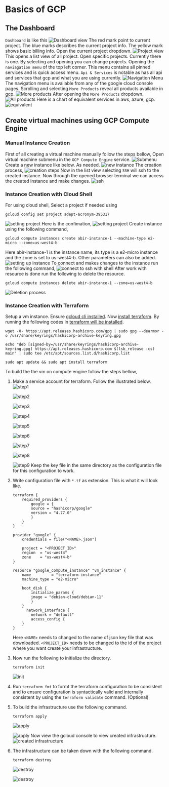 # Basics of GCP
## The Dashboard
`Dashboard` is like this
![Dashboard view](./gcp-basics-dashboard-images/dashboard-markedup.jpg)
The red mark point to current project. The blue marks describes the current project info. The yellow mark shows basic billing info.
Open the current project dropdown.
![Project view](./gcp-basics-dashboard-images/all-projects.png)
This opens a list view of all project. Open specific projects. Currently there is one. By selecting and opening you can change projects.
Opening the `naviagation menu` of the top left corner. This menu contains all pinned services and is quick access menu.
`Api & Services` is notable as has all api and services that gcp and what you are using currently.
![Navigation Menu](./gcp-basics-dashboard-images/navigation-menu.png)
The navigation menu is available from any of the google cloud console pages.
Scrolling and selecting `More Products` reveal all products available in gcp.
![More products](./gcp-basics-dashboard-images/more-products.png)
After opening the `More Products` dropdown.
![All products](./gcp-basics-dashboard-images/all-products-list.png)
Here is a chart of equivalent services in aws, azure, gcp.
![equivalent](./gcp-basics-dashboard-images/eq.png)
## Create virtual machines using GCP Compute Engine
### Manual Instance Creation
First of all creating a virtual machine manually follow the steps bellow,
Open virtual machine submenu in the `GCP Compute Engine` service.
![Submenu](./gcp-compute-engine-images/compute-engine.png)
Create a new instance like below. As needed.
![new instance](./gcp-compute-engine-images/create-vm.png)
The creation process,
![creation steps](./gcp-compute-engine-images/vm-creation.png)
Now in the list view selecting `SSH` will ssh to the created instance. Now through the opened browser terminal we can access the created instance and make changes.
![ssh](./gcp-compute-engine-images/ssh.png)
### Instance Creation with Cloud Shell
For using cloud shell, 
Select a project if needed using
```
gcloud config set project adept-acronym-395317
```
![setting project](./gcp-compute-engine-images/set-project.PNG)
Here is the confimation,
![setting project](./gcp-compute-engine-images/list-project.PNG)
Create instance using the following command,
```
gcloud compute instances create abir-instance-1 --machine-type e2-micro --zone=us-west4-b
```
Here abir-instance-1 is the instance name, its type is a e2-micro instance and the zone is set to us-west4-b. Other parameters can also be added.
![setting up instance](./gcp-compute-engine-images/create-ce-instance.PNG)
To connect and makes changes to the instance run the following command,
![connect to ssh with shell](./gcp-compute-engine-images/connect-ssh.PNG)
After work with resource is done run the following to delete the resource. 
```
gcloud compute instances delete abir-instance-1 --zone=us-west4-b
```
![Deletion process](./gcp-compute-engine-images/delete.PNG)
### Instance Creation with Terraform
Setup a vm instance. Ensure [gcloud cli installed](https://cloud.google.com/sdk/docs/install).
Now [install terraform](https://developer.hashicorp.com/terraform/tutorials/gcp-get-started/install-cli). By running the following codes in [terraform will be installed](https://developer.hashicorp.com/terraform/downloads).
```
wget -O- https://apt.releases.hashicorp.com/gpg | sudo gpg --dearmor -o /usr/share/keyrings/hashicorp-archive-keyring.gpg

echo "deb [signed-by=/usr/share/keyrings/hashicorp-archive-keyring.gpg] https://apt.releases.hashicorp.com $(lsb_release -cs) main" | sudo tee /etc/apt/sources.list.d/hashicorp.list

sudo apt update && sudo apt install terraform
```
To build the the vm on compute engine follow the steps bellow,
1. Make a service account for terraform. Follow the illustrated below.
    ![step1](./gcp-compute-engine-images/service-account.png)

    ![step2](./gcp-compute-engine-images/create-sa.png)

    ![step3](./gcp-compute-engine-images/csa-name.png)

    ![step4](./gcp-compute-engine-images/csa-role.png)

    ![step5](./gcp-compute-engine-images/csa-done.png)

    ![step6](./gcp-compute-engine-images/completion.png)

    ![step7](./gcp-compute-engine-images/create-key.png)

    ![step8](./gcp-compute-engine-images/json-key.png)

    ![step9](./gcp-compute-engine-images/download-key.png)
    Keep the key file in the same directory as the configuration file for this configuration to work.
2. Write configuration file with `*.tf` as extension. This is what it will look like.
    ```
    terraform {
        required_providers {
            google = {
            source = "hashicorp/google"
            version = "4.77.0"
            }
        }
    }

    provider "google" {
        credentials = file("<NAME>.json")

        project = "<PROJECT_ID>"
        region  = "us-west4"
        zone    = "us-west4-b"
    }

    resource "google_compute_instance" "vm_instance" {
        name         = "terraform-instance"
        machine_type = "e2-micro"

        boot_disk {
            initialize_params {
            image = "debian-cloud/debian-11"
            }
        }
          network_interface {
            network = "default"
            access_config {
        }
    }
    ```
    Here `<NAME>` needs to changed to the name of json key file that was downloaded. `<PROJECT_ID>` needs to be changed to the id of the project where you want create your infrastructure.

3. Now run the following to initialize the directory.
    ```
    terraform init
    ```
    ![init](./gcp-compute-engine-images/init.PNG)
4. Run `terraform fmt` to formt the terraform configuration to be consistent and to ensure configuration is syntactically valid and internally consistent by using the `terraform validate` command. (Optional)
5. To build the infrastructure use the following command.
    ```
    terraform apply
    ```
    ![apply](./gcp-compute-engine-images/apply1.PNG)
    
    ![apply](./gcp-compute-engine-images/apply2.PNG)
    Now view the gcloud console to view created infrastructure.
    ![created infrastructure](./gcp-compute-engine-images/terraform-instance.png)
6. The infrastructure can be taken down with the following command.
    ```
    terraform destroy
    ```
    ![destroy](./gcp-compute-engine-images/destroy1.PNG)

    ![destroy](./gcp-compute-engine-images/destroy2.PNG)
